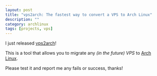 ```yaml
---
layout: post
title: "vps2arch: The fastest way to convert a VPS to Arch Linux"
description: ""
category: archlinux
tags: [projects, vps]
---
```


I just released [vps2arch](https://github.com/drizzt/vps2arch)!

This is a tool that allows you to migrate any _(in the future)_ _VPS_ to [Arch Linux](http://www.archlinux.org/).

Please test it and report me any fails or success, thanks!
